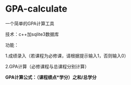 # GPA-calculate
一个简单的GPA计算工具

技术：c++加sqlite3数据库

功能：

1.成绩录入（若课程为必修课，请根据提示输入1，否则输入0）

2.GPA计算（必修课程与总课程分别计算）

**GPA计算公式：（课程绩点*学分）之和/总学分**
